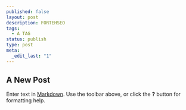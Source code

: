 ```yaml
---
published: false
layout: post
description: FORTEHSEO
tags: 
  - A TAG
status: publish
type: post
meta: 
  _edit_last: "1"
---
```


## A New Post

Enter text in [Markdown](http://daringfireball.net/projects/markdown/). Use the toolbar above, or click the **?** button for formatting help.
